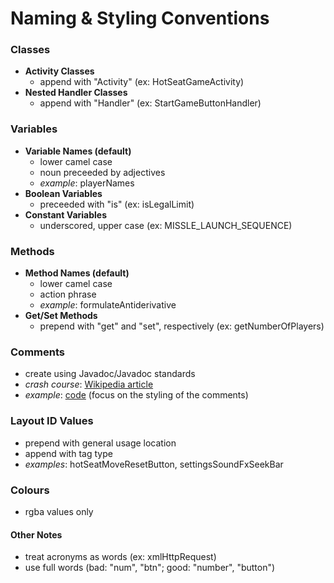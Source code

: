 # Naming & Styling Conventions #

### Classes ###

- **Activity Classes**
  - append with "Activity" (ex: HotSeatGameActivity)
- **Nested Handler Classes**
  - append with "Handler" (ex: StartGameButtonHandler)


### Variables ###

- **Variable Names (default)**
  - lower camel case
  - noun preceeded by adjectives
  - *example*: playerNames
- **Boolean Variables**
  - preceeded with "is" (ex: isLegalLimit)
- **Constant Variables**
  - underscored, upper case (ex: MISSLE_LAUNCH_SEQUENCE)


### Methods ###

- **Method Names (default)**
  - lower camel case
  - action phrase
  - *example*: formulateAntiderivative
- **Get/Set Methods**
  - prepend with "get" and "set", respectively (ex: getNumberOfPlayers)


### Comments ###
- create using Javadoc/Javadoc standards
- *crash course*: [Wikipedia article](http://en.wikipedia.org/wiki/Javadoc#Overview_of_Javadoc)
- *example*: [code](http://www.docjar.net/html/api/java/util/Collections.java.html) (focus on the styling of the comments)


### Layout ID Values ###
- prepend with general usage location
- append with tag type
- *examples*: hotSeatMoveResetButton, settingsSoundFxSeekBar

### Colours ###
- rgba values only

#### Other Notes ####
- treat acronyms as words (ex: xmlHttpRequest)
- use full words (bad: "num", "btn"; good: "number", "button")
